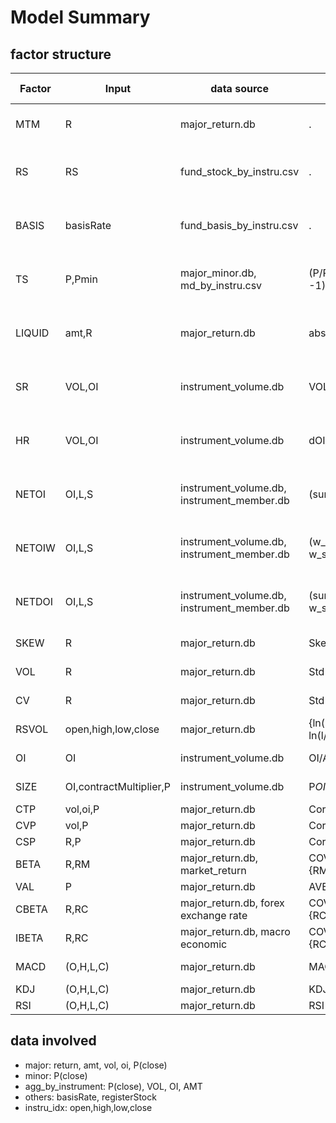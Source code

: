 # Model Summary

## factor structure

| Factor | Input                   | data source                                | Fun                                  | Parameters               | Derived                                                                  | Moving Average |
|--------|-------------------------|--------------------------------------------|--------------------------------------|--------------------------|--------------------------------------------------------------------------|----------------|
| MTM    | R                       | major_return.db                            | .                                    | None                     | Sum[T]X, Sum[T]X/Std[T]X, T=(10,21,63,126,189,252)                       | (5,10,15)      |
| RS     | RS                      | fund_stock_by_instru.csv                   | .                                    | None                     | X / Aver[T]X - 1, T=(10,21,63,126,189,252), X / X[L] - 1 L=(21,63,252)   | (5,10,15)      |
| BASIS  | basisRate               | fund_basis_by_instru.csv                   | .                                    | None                     | Aver[T]X, X - Aver[T]X, T=(10,21,63,126,189,252), X - X[L] L=(21,63,252) | (5,10,15)      |
| TS     | P,Pmin                  | major_minor.db, md_by_instru.csv           | (P/Pmin -1)*12/MonthD                | None                     | Aver[T]X, X - Aver[T]X, T=(10,21,63,126,189,252), X - X[L] L=(21,63,252) | (5,10,15)      |
| LIQUID | amt,R                   | major_return.db                            | abs(R)/amt                           | None                     | Aver[T]X, X - Aver[T]X, T=(10,21,63,126,189,252), X - X[L] L=(21,63,252) | (5,10,15)      |
| SR     | VOL,OI                  | instrument_volume.db                       | VOL/OI                               | None                     | Aver[T]X, X - Aver[T]X, T=(10,21,63,126,189,252), X - X[L] L=(21,63,252) | (5,10,15)      |
| HR     | VOL,OI                  | instrument_volume.db                       | dOI/VOL                              | None                     | Aver[T]X, X - Aver[T]X, T=(10,21,63,126,189,252), X - X[L] L=(21,63,252) | (5,10,15)      |
| NETOI  | OI,L,S                  | instrument_volume.db, instrument_member.db | (sum(L)-sum(S))/OI                   | None                     | Aver[T]X, X - Aver[T]X, T=(10,21,63,126,189,252), X - X[L] L=(21,63,252) | (5,10,15)      |
| NETOIW | OI,L,S                  | instrument_volume.db, instrument_member.db | (w_sum(L)-w_sum(S))/OI               | None                     | Aver[T]X, X - Aver[T]X, T=(10,21,63,126,189,252), X - X[L] L=(21,63,252) | (5,10,15)      |
| NETDOI | OI,L,S                  | instrument_volume.db, instrument_member.db | (sum(dL)-w_sum(dS))/OI               | None                     | Aver[T]X, X - Aver[T]X, T=(10,21,63,126,189,252), X - X[L] L=(21,63,252) | (5,10,15)      |
| SKEW   | R                       | major_return.db                            | Skew[T]R                             | T=(10,21,63,126,189,252) | X - X[L] L=(21,63,252)                                                   | (5,10,15)      |
| VOL    | R                       | major_return.db                            | Std[T]R                              | T=(10,21,63,126,189,252) | X - X[L] L=(21,63,252)                                                   | (5,10,15)      |
| CV     | R                       | major_return.db                            | Std[T]R/abs(Aver[T]R)                | T=(10,21,63,126,189,252) | X - X[L] L=(21,63,252)                                                   | (5,10,15)      |
| RSVOL  | open,high,low,close     | major_return.db                            | {ln(h/o)ln(h/c) + ln(l/o)ln(l/c)}[T] | T=(10,21,63,126,189,252) | X - X[L] L=(21,63,252)                                                   | (5,10,15)      |
| OI     | OI                      | instrument_volume.db                       | OI/Aver[T]OI-1                       | T=(10,21,63,126,189,252) | X - X[L] L=(21,63,252)                                                   | (5,10,15)      |
| SIZE   | OI,contractMultiplier,P | instrument_volume.db                       | P*OI*contractMultiplier              | T=(10,21,63,126,189,252) | X - X[L] L=(21,63,252)                                                   | (5,10,15)      |
| CTP    | vol,oi,P                | major_return.db                            | Corr[T](vol/oi, P)                   | T=(63,126,189,252)       | X - X[L] L=(21,63,252)                                                   | (5,10,15)      |
| CVP    | vol,P                   | major_return.db                            | Corr[T](vol, P)                      | T=(63,126,189,252)       | X - X[L] L=(21,63,252)                                                   | (5,10,15)      |
| CSP    | R,P                     | major_return.db                            | Corr[T](Std[21]R, P)                 | T=(63,126,189,252)       | X - X[L] L=(21,63,252)                                                   | (5,10,15)      |
| BETA   | R,RM                    | major_return.db, market_return             | COV[T]{R,RM}/VAR[T]{RM}              | T=(63,126,189,252)       | X - X[L] L=(21,63,252)                                                   | (5,10,15)      |
| VAL    | P                       | major_return.db                            | AVER[21]P/Aver[T]P                   | T=(63,126,252,504)       | X - X[L] L=(21,63,252)                                                   | (5,10,15)      |
| CBETA  | R,RC                    | major_return.db, forex exchange rate       | COV[T]{R,RC}/VAR[T]{RC}              | T=(63,126,252,504)       | X - X[L] L=(21,63,252)                                                   | (5,10,15)      |
| IBETA  | R,RC                    | major_return.db, macro economic            | COV[T]{R,RC}/VAR[T]{RC}              | T=(63,126,252,504)       | X - X[L] L=(21,63,252)                                                   | (5,10,15)      |
| MACD   | (O,H,L,C)               | major_return.db                            | MACD(F, S, ALPHA)                    | (F=10, S=21, ALPHA=0.2)  |                                                                          | (5,10,15)      |
| KDJ    | (O,H,L,C)               | major_return.db                            | KDJ(N)                               | (N=10, 15)               |                                                                          | (5,10,15)      |
| RSI    | (O,H,L,C)               | major_return.db                            | RSI(N)                               | (N=10, 15)               |                                                                          | (5,10,15)      |

## data involved

+ major: return, amt, vol, oi, P(close)
+ minor: P(close)
+ agg_by_instrument: P(close), VOL, OI, AMT
+ others: basisRate, registerStock
+ instru_idx: open,high,low,close
